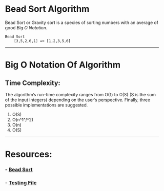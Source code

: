 # Bead Sort Algorithm
Bead Sort or Gravity sort is a species of sorting
numbers with an average of good _Big O Notation_.
<br>
````
Bead Sort
    [3,5,2,6,1] => [1,2,3,5,6]
````
---
# Big O Notation Of Algorithm
## Time Complexity:
The algorithm’s run–time complexity ranges from
O(1) to O(S) (S is the sum of the input integers)
depending on the user’s perspective.
Finally, three possible implementations are suggested.

1. O(S)
2. O(n^1^/^2)
3. O(n)
4. O(S)
---
# Resources:
### - [Bead Sort](./bead_sort.py)<br>
### - [Testing File](./test_bead.py)